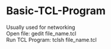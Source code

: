 # Basic-TCL-Program
Usually used for networking
<br>
Open file: gedit file_name.tcl
<br>
Run TCL Program: tclsh file_name.tcl
